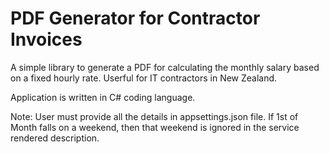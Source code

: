 # PDF Generator for Contractor Invoices

A simple library to generate a PDF for calculating the monthly salary based on a fixed hourly rate.
Userful for IT contractors in New Zealand.

Application is written in C# coding language.

Note: User must provide all the details in appsettings.json file.
If 1st of Month falls on a weekend, then that weekend is ignored in the service rendered description.
